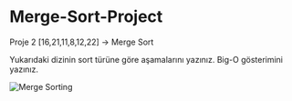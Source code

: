 # Merge-Sort-Project

Proje 2
[16,21,11,8,12,22] -> Merge Sort

Yukarıdaki dizinin sort türüne göre aşamalarını yazınız.
Big-O gösterimini yazınız.

![Merge Sorting](https://user-images.githubusercontent.com/104737271/168424495-4803a37c-d2d6-41fc-860b-8f4168e06d45.jpg)
